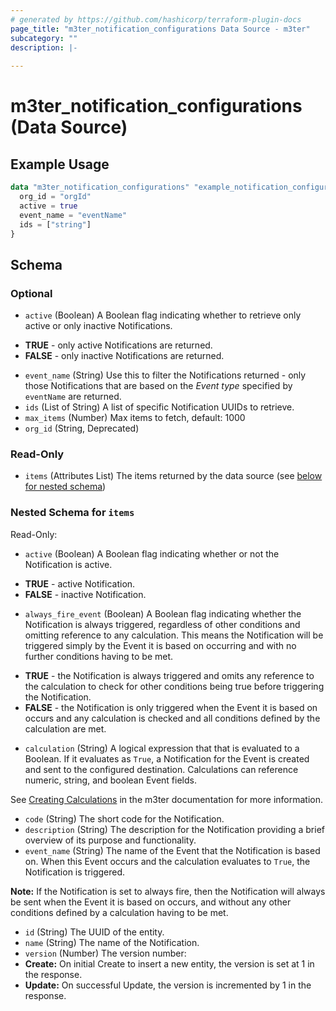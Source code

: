 ```yaml
---
# generated by https://github.com/hashicorp/terraform-plugin-docs
page_title: "m3ter_notification_configurations Data Source - m3ter"
subcategory: ""
description: |-
  
---
```


# m3ter_notification_configurations (Data Source)



## Example Usage

```terraform
data "m3ter_notification_configurations" "example_notification_configurations" {
  org_id = "orgId"
  active = true
  event_name = "eventName"
  ids = ["string"]
}
```

<!-- schema generated by tfplugindocs -->
## Schema

### Optional

- `active` (Boolean) A Boolean flag indicating whether to retrieve only active or only inactive Notifications.

* **TRUE** - only active Notifications are returned. 
* **FALSE** - only inactive Notifications are returned.
- `event_name` (String) Use this to filter the Notifications returned - only those Notifications that are based on the *Event type* specified by `eventName` are returned.
- `ids` (List of String) A list of specific Notification UUIDs to retrieve.
- `max_items` (Number) Max items to fetch, default: 1000
- `org_id` (String, Deprecated)

### Read-Only

- `items` (Attributes List) The items returned by the data source (see [below for nested schema](#nestedatt--items))

<a id="nestedatt--items"></a>
### Nested Schema for `items`

Read-Only:

- `active` (Boolean) A Boolean flag indicating whether or not the Notification is active.

* **TRUE** - active Notification. 
* **FALSE** - inactive Notification.
- `always_fire_event` (Boolean) A Boolean flag indicating whether the Notification is always triggered, regardless of other conditions and omitting reference to any calculation. This means the Notification will be triggered simply by the Event it is based on occurring and with no further conditions having to be met.
 
*  **TRUE** - the Notification is always triggered and omits any reference to the calculation to check for other conditions being true before triggering the Notification.
*  **FALSE** - the Notification is only triggered when the Event it is based on occurs and any calculation is checked and all conditions defined by the calculation are met.
- `calculation` (String) A logical expression that that is evaluated to a Boolean. If it evaluates as `True`, a Notification for the Event is created and sent to the configured destination. 
Calculations can reference numeric, string, and boolean Event fields.  

See [Creating Calculations](https://www.m3ter.com/docs/guides/utilizing-events-and-notifications/key-concepts-and-relationships#creating-calculations) in the m3ter documentation for more information.
- `code` (String) The short code for the Notification.
- `description` (String) The description for the Notification providing a brief overview of its purpose and functionality.
- `event_name` (String) The name of the Event that the Notification is based on. When this Event occurs and the calculation evaluates to `True`, the Notification is triggered.

**Note:** If the Notification is set to always fire, then the Notification will always be sent when the Event it is based on occurs, and without any other conditions defined by a calculation having to be met.
- `id` (String) The UUID of the entity.
- `name` (String) The name of the Notification.
- `version` (Number) The version number:
- **Create:** On initial Create to insert a new entity, the version is set at 1 in the response.
- **Update:** On successful Update, the version is incremented by 1 in the response.

